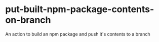 # put-built-npm-package-contents-on-branch
An action to build an npm package and push it's contents to a branch
